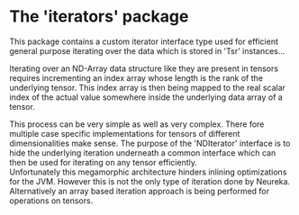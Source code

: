 # The 'iterators' package #

This package contains a custom 
iterator interface type used
for efficient general purpose iterating
over the data which is stored in 'Tsr'
instances...

Iterating over an ND-Array data structure
like they are present in tensors
requires incrementing an index array
whose length is the rank of the underlying tensor.
This index array is then being mapped 
to the real scalar index of the actual 
value somewhere inside the underlying data
array of a tensor. <br>

This process can be very simple as well as
very complex. There fore multiple case
specific implementations for tensors of
different dimensionalities make sense.
The purpose of the 'NDIterator' interface 
is to hide the underlying iteration underneath a
common interface which can then be used 
for iterating on any tensor efficiently.
<br>
Unfortunately this megamorphic
architecture hinders inlining optimizations
for the JVM. 
However this is not the only type of iteration done by Neureka.
Alternatively an array based iteration approach is
being performed for operations on tensors.


